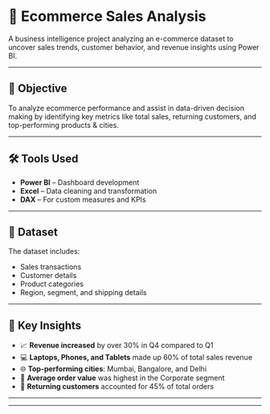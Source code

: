 # 🛒 Ecommerce Sales Analysis

A business intelligence project analyzing an e-commerce dataset to uncover sales trends, customer behavior, and revenue insights using Power BI.

---

## 🎯 Objective

To analyze ecommerce performance and assist in data-driven decision making by identifying key metrics like total sales, returning customers, and top-performing products & cities.

---

## 🛠 Tools Used

- **Power BI** – Dashboard development  
- **Excel** – Data cleaning and transformation  
- **DAX** – For custom measures and KPIs  

---

## 📂 Dataset

The dataset includes:
- Sales transactions  
- Customer details  
- Product categories  
- Region, segment, and shipping details  


---

## 📌 Key Insights

- 📈 **Revenue increased** by over 30% in Q4 compared to Q1  
- 💻 **Laptops, Phones, and Tablets** made up 60% of total sales revenue  
- 🌐 **Top-performing cities**: Mumbai, Bangalore, and Delhi  
- 🧾 **Average order value** was highest in the Corporate segment  
- 🔁 **Returning customers** accounted for 45% of total orders  

---





---

